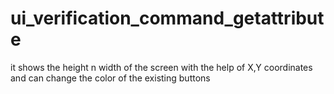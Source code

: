 # ui_verification_command_getattribute
it shows the height n width of the screen with the help of X,Y coordinates and can change the color of the existing buttons 
